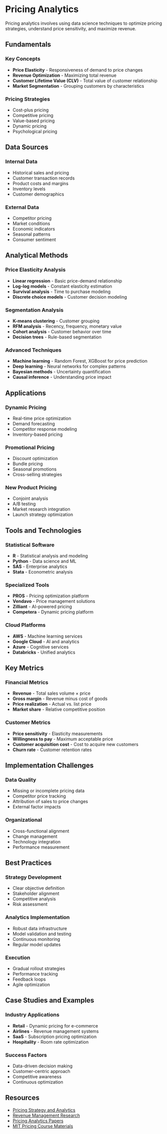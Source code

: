 # Pricing Analytics

Pricing analytics involves using data science techniques to optimize pricing strategies, understand price sensitivity, and maximize revenue.

## Fundamentals

### Key Concepts
- **Price Elasticity** - Responsiveness of demand to price changes
- **Revenue Optimization** - Maximizing total revenue
- **Customer Lifetime Value (CLV)** - Total value of customer relationship
- **Market Segmentation** - Grouping customers by characteristics

### Pricing Strategies
- Cost-plus pricing
- Competitive pricing
- Value-based pricing
- Dynamic pricing
- Psychological pricing

## Data Sources

### Internal Data
- Historical sales and pricing
- Customer transaction records
- Product costs and margins
- Inventory levels
- Customer demographics

### External Data
- Competitor pricing
- Market conditions
- Economic indicators
- Seasonal patterns
- Consumer sentiment

## Analytical Methods

### Price Elasticity Analysis
- **Linear regression** - Basic price-demand relationship
- **Log-log models** - Constant elasticity estimation
- **Survival analysis** - Time to purchase modeling
- **Discrete choice models** - Customer decision modeling

### Segmentation Analysis
- **K-means clustering** - Customer grouping
- **RFM analysis** - Recency, frequency, monetary value
- **Cohort analysis** - Customer behavior over time
- **Decision trees** - Rule-based segmentation

### Advanced Techniques
- **Machine learning** - Random Forest, XGBoost for price prediction
- **Deep learning** - Neural networks for complex patterns
- **Bayesian methods** - Uncertainty quantification
- **Causal inference** - Understanding price impact

## Applications

### Dynamic Pricing
- Real-time price optimization
- Demand forecasting
- Competitor response modeling
- Inventory-based pricing

### Promotional Pricing
- Discount optimization
- Bundle pricing
- Seasonal promotions
- Cross-selling strategies

### New Product Pricing
- Conjoint analysis
- A/B testing
- Market research integration
- Launch strategy optimization

## Tools and Technologies

### Statistical Software
- **R** - Statistical analysis and modeling
- **Python** - Data science and ML
- **SAS** - Enterprise analytics
- **Stata** - Econometric analysis

### Specialized Tools
- **PROS** - Pricing optimization platform
- **Vendavo** - Price management solutions
- **Zilliant** - AI-powered pricing
- **Competera** - Dynamic pricing platform

### Cloud Platforms
- **AWS** - Machine learning services
- **Google Cloud** - AI and analytics
- **Azure** - Cognitive services
- **Databricks** - Unified analytics

## Key Metrics

### Financial Metrics
- **Revenue** - Total sales volume × price
- **Gross margin** - Revenue minus cost of goods
- **Price realization** - Actual vs. list price
- **Market share** - Relative competitive position

### Customer Metrics
- **Price sensitivity** - Elasticity measurements
- **Willingness to pay** - Maximum acceptable price
- **Customer acquisition cost** - Cost to acquire new customers
- **Churn rate** - Customer retention rates

## Implementation Challenges

### Data Quality
- Missing or incomplete pricing data
- Competitor price tracking
- Attribution of sales to price changes
- External factor impacts

### Organizational
- Cross-functional alignment
- Change management
- Technology integration
- Performance measurement

## Best Practices

### Strategy Development
- Clear objective definition
- Stakeholder alignment
- Competitive analysis
- Risk assessment

### Analytics Implementation
- Robust data infrastructure
- Model validation and testing
- Continuous monitoring
- Regular model updates

### Execution
- Gradual rollout strategies
- Performance tracking
- Feedback loops
- Agile optimization

## Case Studies and Examples

### Industry Applications
- **Retail** - Dynamic pricing for e-commerce
- **Airlines** - Revenue management systems
- **SaaS** - Subscription pricing optimization
- **Hospitality** - Room rate optimization

### Success Factors
- Data-driven decision making
- Customer-centric approach
- Competitive awareness
- Continuous optimization

## Resources

- [Pricing Strategy and Analytics](https://www.pricingsociety.com/)
- [Revenue Management Research](https://www.informs.org/Communities/Revenue-Management-and-Pricing-Section)
- [Pricing Analytics Papers](https://papers.ssrn.com/sol3/papers.cfm?abstract_id=pricing)
- [MIT Pricing Course Materials](https://ocw.mit.edu/)